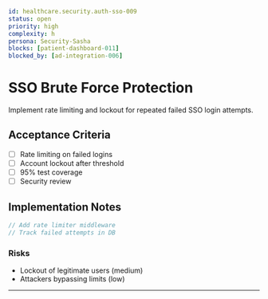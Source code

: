 ```yaml
id: healthcare.security.auth-sso-009
status: open
priority: high
complexity: h
persona: Security-Sasha
blocks: [patient-dashboard-011]
blocked_by: [ad-integration-006]
```

# SSO Brute Force Protection

Implement rate limiting and lockout for repeated failed SSO login attempts.

## Acceptance Criteria

- [ ] Rate limiting on failed logins
- [ ] Account lockout after threshold
- [ ] 95% test coverage
- [ ] Security review

## Implementation Notes

```javascript
// Add rate limiter middleware
// Track failed attempts in DB
```

### Risks

- Lockout of legitimate users (medium)
- Attackers bypassing limits (low)

---

[Security-Sasha]: ./personas/security-sasha.md
[patient-dashboard-011]: ./tickets/healthcare.frontend.patient-dashboard-011.md
[ad-integration-006]: ./tickets/healthcare.infrastructure.ad-integration-006.md
